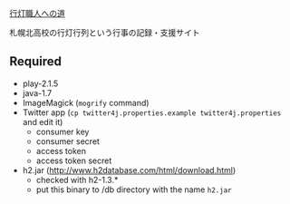 [行灯職人への道](http://satsukita-andon.com)

札幌北高校の行灯行列という行事の記録・支援サイト

Required
--------

- play-2.1.5
- java-1.7
- ImageMagick (`mogrify` command)
- Twitter app (`cp twitter4j.properties.example twitter4j.properties` and edit it)
  - consumer key
  - consumer secret
  - access token
  - access token secret
- h2.jar (http://www.h2database.com/html/download.html)
  - checked with h2-1.3.*
  - put this binary to /db directory with the name `h2.jar`
